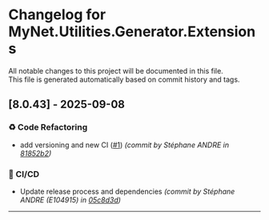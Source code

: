 # Changelog for MyNet.Utilities.Generator.Extensions

All notable changes to this project will be documented in this file.  
This file is generated automatically based on commit history and tags.




## [8.0.43] - 2025-09-08


### ♻️ Code Refactoring

- add versioning and new CI ([#1](https://github.com/sandre58/MyNet/issues/1)) *(commit by Stéphane ANDRE in [81852b2](https://github.com/sandre58/MyNet/commit/81852b2d63ece675b59e57a9497bec3fd444f95b))*


### 👷 CI/CD

- Update release process and dependencies *(commit by Stéphane ANDRE (E104915) in [05c8d3d](https://github.com/sandre58/MyNet/commit/05c8d3d065a6826c5aed80a37f89c5bd8d198653))*











---


